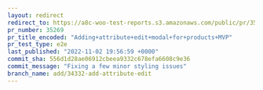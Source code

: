 ```yaml
---
layout: redirect
redirect_to: https://a8c-woo-test-reports.s3.amazonaws.com/public/pr/35269/e2e/index.html
pr_number: 35269
pr_title_encoded: "Adding+attribute+edit+modal+for+products+MVP"
pr_test_type: e2e
last_published: "2022-11-02 19:56:59 +0000"
commit_sha: 556d1d28ae06912cbeea9332c678efa6608c9e36
commit_message: "Fixing a few minor styling issues"
branch_name: add/34332-add-attribute-edit
---
```

